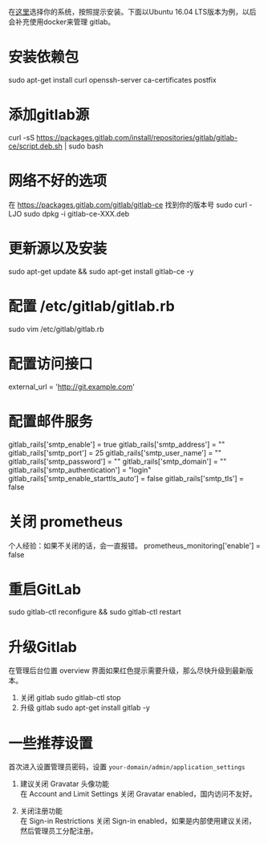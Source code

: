 在[这里](https://about.gitlab.com/downloads/)选择你的系统，按照提示安装。下面以Ubuntu 16.04 LTS版本为例，以后会补充使用docker来管理 gitlab。

# 安装依赖包
sudo apt-get install curl openssh-server ca-certificates postfix

# 添加gitlab源
curl -sS https://packages.gitlab.com/install/repositories/gitlab/gitlab-ce/script.deb.sh | sudo bash

# 网络不好的选项
在 https://packages.gitlab.com/gitlab/gitlab-ce 找到你的版本号
sudo curl -LJO <url>
sudo dpkg -i gitlab-ce-XXX.deb

# 更新源以及安装
sudo apt-get update && sudo apt-get install gitlab-ce -y

# 配置 /etc/gitlab/gitlab.rb
sudo vim /etc/gitlab/gitlab.rb

# 配置访问接口
external_url = 'http://git.example.com'

# 配置邮件服务

gitlab_rails['smtp_enable'] = true
gitlab_rails['smtp_address'] = ""
gitlab_rails['smtp_port'] = 25
gitlab_rails['smtp_user_name'] = ""
gitlab_rails['smtp_password'] = ""
gitlab_rails['smtp_domain'] = ""
gitlab_rails['smtp_authentication'] = "login"
gitlab_rails['smtp_enable_starttls_auto'] = false
gitlab_rails['smtp_tls'] = false

# 关闭 prometheus
个人经验：如果不关闭的话，会一直报错。
prometheus_monitoring['enable'] = false

# 重启GitLab
sudo gitlab-ctl reconfigure && sudo gitlab-ctl restart 

# 升级Gitlab
在管理后台位置 overview 界面如果红色提示需要升级，那么尽快升级到最新版本。
1. 关闭 gitlab
sudo gitlab-ctl stop
2. 升级 gitlab
sudo apt-get install gitlab -y

# 一些推荐设置  
首次进入设置管理员密码，设置 `your-domain/admin/application_settings`

1. 建议关闭 Gravatar 头像功能  
在 Account and Limit Settings 关闭 Gravatar enabled，国内访问不友好。

2. 关闭注册功能  
在 Sign-in Restrictions 关闭 Sign-in enabled，如果是内部使用建议关闭，然后管理员工分配注册。